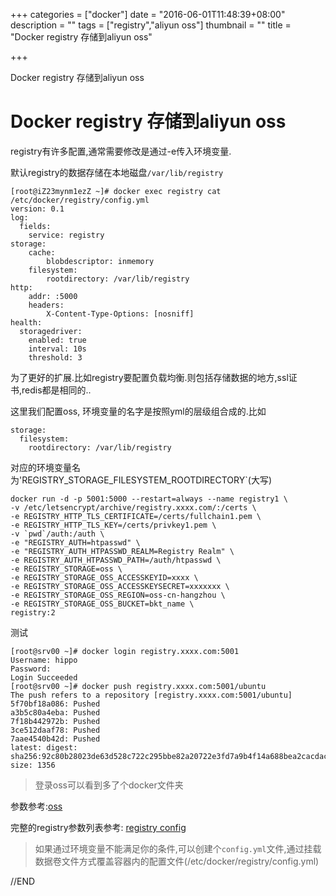 +++
categories = ["docker"]
date = "2016-06-01T11:48:39+08:00"
description = ""
tags = ["registry","aliyun oss"]
thumbnail = ""
title = "Docker registry 存储到aliyun oss"

+++

Docker registry 存储到aliyun oss

<!--more-->

# Docker registry 存储到aliyun oss

registry有许多配置,通常需要修改是通过-e传入环境变量.

默认registry的数据存储在本地磁盘`/var/lib/registry`

```
[root@iZ23mynm1ezZ ~]# docker exec registry cat /etc/docker/registry/config.yml
version: 0.1
log:
  fields:
    service: registry
storage:
    cache:
        blobdescriptor: inmemory
    filesystem:
        rootdirectory: /var/lib/registry
http:
    addr: :5000
    headers:
        X-Content-Type-Options: [nosniff]
health:
  storagedriver:
    enabled: true
    interval: 10s
    threshold: 3
```

为了更好的扩展.比如registry要配置负载均衡.则包括存储数据的地方,ssl证书,redis都是相同的..

这里我们配置oss,
环境变量的名字是按照yml的层级组合成的.比如

```
storage:
  filesystem:
    rootdirectory: /var/lib/registry
```

对应的环境变量名为'REGISTRY_STORAGE_FILESYSTEM_ROOTDIRECTORY`(大写)

```
docker run -d -p 5001:5000 --restart=always --name registry1 \
-v /etc/letsencrypt/archive/registry.xxxx.com/:/certs \
-e REGISTRY_HTTP_TLS_CERTIFICATE=/certs/fullchain1.pem \
-e REGISTRY_HTTP_TLS_KEY=/certs/privkey1.pem \
-v `pwd`/auth:/auth \
-e "REGISTRY_AUTH=htpasswd" \
-e "REGISTRY_AUTH_HTPASSWD_REALM=Registry Realm" \
-e REGISTRY_AUTH_HTPASSWD_PATH=/auth/htpasswd \
-e REGISTRY_STORAGE=oss \
-e REGISTRY_STORAGE_OSS_ACCESSKEYID=xxxx \
-e REGISTRY_STORAGE_OSS_ACCESSKEYSECRET=xxxxxxx \
-e REGISTRY_STORAGE_OSS_REGION=oss-cn-hangzhou \
-e REGISTRY_STORAGE_OSS_BUCKET=bkt_name \
registry:2
```

测试

```
[root@srv00 ~]# docker login registry.xxxx.com:5001
Username: hippo
Password:
Login Succeeded
[root@srv00 ~]# docker push registry.xxxx.com:5001/ubuntu
The push refers to a repository [registry.xxxx.com:5001/ubuntu]
5f70bf18a086: Pushed
a3b5c80a4eba: Pushed
7f18b442972b: Pushed
3ce512daaf78: Pushed
7aae4540b42d: Pushed
latest: digest: sha256:92c80b28023de63d528c722c295bbe82a20722e3fd7a9b4f14a688bea2cacdac size: 1356
```

> 登录oss可以看到多了个docker文件夹

参数参考:[oss](https://docs.docker.com/registry/storage-drivers/oss/)

完整的registry参数列表参考: [registry config](https://docs.docker.com/registry/configuration/)

> 如果通过环境变量不能满足你的条件,可以创建个`config.yml`文件,通过挂载数据卷文件方式覆盖容器内的配置文件(/etc/docker/registry/config.yml)

//END

